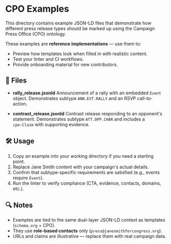 # CPO Examples

This directory contains example JSON-LD files that demonstrate how different press release types
should be marked up using the Campaign Press Office (CPO) ontology.

These examples are **reference implementations** — use them to:
- Preview how templates look when filled in with realistic content.
- Test your linter and CI workflows.
- Provide onboarding material for new contributors.

## 📑 Files
- **rally_release.jsonld**
  Announcement of a rally with an embedded `Event` object.
  Demonstrates subtype `ANN.EVT.RALLY` and an RSVP call-to-action.

- **contrast_release.jsonld**
  Contrast release responding to an opponent's statement.
  Demonstrates subtype `ATT.OPP.CHAR` and includes a `cpo:Claim` with supporting evidence.

## 🛠 Usage
1. Copy an example into your working directory if you need a starting point.
2. Replace Jane Smith content with your campaign's actual details.
3. Confirm that subtype-specific requirements are satisfied (e.g., events require `Event`).
4. Run the linter to verify compliance (CTA, evidence, contacts, domains, etc.).

## 🔍 Notes
- Examples are tied to the same dual-layer JSON-LD context as templates (`schema.org` + CPO).
- They use **role-based contacts** only (`press@janesmithforcongress.org`).
- URLs and claims are illustrative — replace them with real campaign data.